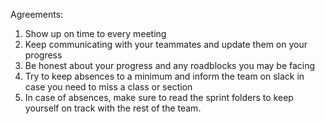 Agreements: 

1. Show up on time to every meeting 
2. Keep communicating with your teammates and update them on your progress
3. Be honest about your progress and any roadblocks you may be facing 
4. Try to keep absences to a minimum and inform the team on slack in case you need to miss a class or section 
5. In case of absences, make sure to read the sprint folders to keep yourself on track with the rest of the team. 

